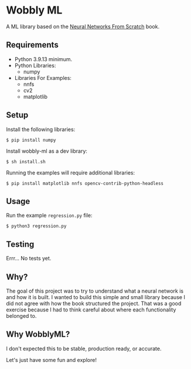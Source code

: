 # Wobbly ML
A ML library based on the [Neural Networks From Scratch](https://nnfs.io) book.

## Requirements
- Python 3.9.13 minimum.
- Python Libraries:
  - numpy
- Libraries For Examples:
  - nnfs
  - cv2
  - matplotlib

## Setup
Install the following libraries:
```
$ pip install numpy
```
Install wobbly-ml as a dev library:
```
$ sh install.sh
```

Running the examples will require additional libraries:
```
$ pip install matplotlib nnfs opencv-contrib-python-headless
``` 

## Usage
Run the example `regression.py` file:
```
$ python3 regression.py
```

## Testing
Errr... No tests yet.

## Why?
The goal of this project was to try to understand what a neural network is and how it is built. I wanted to build this simple and small library because I did not agree with how the book structured the project. That was a good exercise because I had to think careful about where each functionality belonged to.

## Why WobblyML?
I don't expected this to be stable, production ready, or accurate.

Let's just have some fun and explore!
